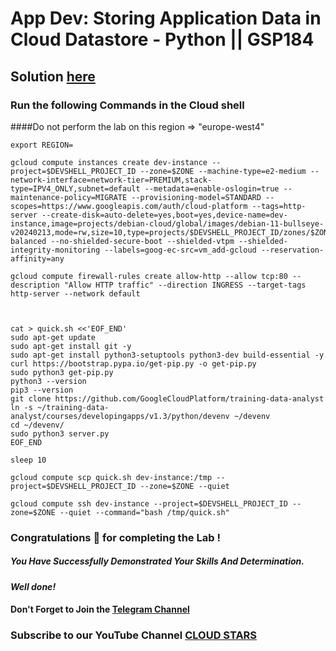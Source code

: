 # App Dev: Storing Application Data in Cloud Datastore - Python || GSP184

## Solution [here](https://youtu.be/gnRrAbUzMdc)

### Run the following Commands in the Cloud shell
####Do not perform the lab on this region => "europe-west4" 

```
export REGION=
```

```
gcloud compute instances create dev-instance --project=$DEVSHELL_PROJECT_ID --zone=$ZONE --machine-type=e2-medium --network-interface=network-tier=PREMIUM,stack-type=IPV4_ONLY,subnet=default --metadata=enable-oslogin=true --maintenance-policy=MIGRATE --provisioning-model=STANDARD --scopes=https://www.googleapis.com/auth/cloud-platform --tags=http-server --create-disk=auto-delete=yes,boot=yes,device-name=dev-instance,image=projects/debian-cloud/global/images/debian-11-bullseye-v20240213,mode=rw,size=10,type=projects/$DEVSHELL_PROJECT_ID/zones/$ZONE/diskTypes/pd-balanced --no-shielded-secure-boot --shielded-vtpm --shielded-integrity-monitoring --labels=goog-ec-src=vm_add-gcloud --reservation-affinity=any

gcloud compute firewall-rules create allow-http --allow tcp:80 --description "Allow HTTP traffic" --direction INGRESS --target-tags http-server --network default



cat > quick.sh <<'EOF_END'
sudo apt-get update
sudo apt-get install git -y
sudo apt-get install python3-setuptools python3-dev build-essential -y
curl https://bootstrap.pypa.io/get-pip.py -o get-pip.py
sudo python3 get-pip.py
python3 --version
pip3 --version
git clone https://github.com/GoogleCloudPlatform/training-data-analyst
ln -s ~/training-data-analyst/courses/developingapps/v1.3/python/devenv ~/devenv
cd ~/devenv/
sudo python3 server.py
EOF_END

sleep 10

gcloud compute scp quick.sh dev-instance:/tmp --project=$DEVSHELL_PROJECT_ID --zone=$ZONE --quiet

gcloud compute ssh dev-instance --project=$DEVSHELL_PROJECT_ID --zone=$ZONE --quiet --command="bash /tmp/quick.sh"
```



### Congratulations 🎉 for completing the Lab !

##### You Have Successfully Demonstrated Your Skills And Determination.

#### *Well done!*

#### Don't Forget to Join the [Telegram Channel](https://t.me/cloudstars24)

### Subscribe to our YouTube Channel [CLOUD STARS](https://www.youtube.com/@cloud-stars)

